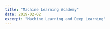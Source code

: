 ```yaml
---
title: "Machine Learning Academy"
date: 2019-02-02
excerpt: "Machine Learning and Deep Learning"
---
```

